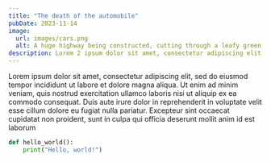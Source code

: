 ```yaml
---
title: "The death of the automobile"
pubDate: 2023-11-14
image:
  url: images/cars.png
  alt: A huge highway being constructed, cutting through a leafy green suburb.
description: Lorem 2 ipsum dolor sit amet, consectetur adipiscing elit, sed do eiusmod tempor incididunt ut labore et dolore magna aliqua.
---
```

Lorem ipsum dolor sit amet, consectetur adipiscing elit, sed do eiusmod tempor incididunt ut labore et dolore magna aliqua. Ut enim ad minim veniam, quis nostrud exercitation ullamco laboris nisi ut aliquip ex ea commodo consequat. Duis aute irure dolor in reprehenderit in voluptate velit esse cillum dolore eu fugiat nulla pariatur. Excepteur sint occaecat cupidatat non proident, sunt in culpa qui officia deserunt mollit anim id est laborum

```python
def hello_world():
    print("Hello, world!")
```
